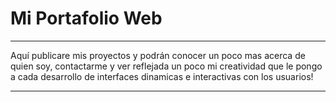 # Mi Portafolio Web

---

Aquí publicare mis proyectos y podrán conocer un poco mas acerca de quien soy, contactarme y ver reflejada un poco mi creatividad que le pongo a cada desarrollo de interfaces dinamicas e interactivas con los usuarios!

---
